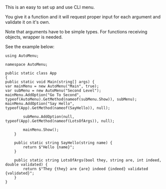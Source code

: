 This is an easy to set up and use CLI menu. 

You give it a function and it will request proper input for each argument and validate it on it's own.

Note that arguments have to be simple types. For functions receiving objects, wrapper is needed.

See the example below:

    using AutoMenu;
    
    namespace AutoMenu;
    
    public static class App
    {
    public static void Main(string[] args) {
    var mainMenu = new AutoMenu("Main", true);
    var subMenu = new AutoMenu("Second Level");
    mainMenu.AddOption("Go To Second", typeof(AutoMenu).GetMethod(nameof(subMenu.Show)), subMenu);
    mainMenu.AddOption("Say Hello", typeof(App).GetMethod(nameof(SayHello)), null);
    
            subMenu.AddOption(null, typeof(App).GetMethod(nameof(LotsOfArgs)), null);
            
            mainMenu.Show();
        }
    
        public static string SayHello(string name) {
            return $"Hello {name}";
        }
    
        public static string LotsOfArgs(bool they, string are, int indeed, double validated) {
            return $"They {they} are {are} indeed {indeed} validated {validated}";
        }
    }